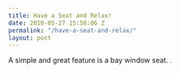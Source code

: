```yaml
---
title: Have a Seat and Relax!
date: 2010-05-27 15:58:06 Z
permalink: "/have-a-seat-and-relax/"
layout: post
---
```


A simple and great feature is a bay window seat. .

            
